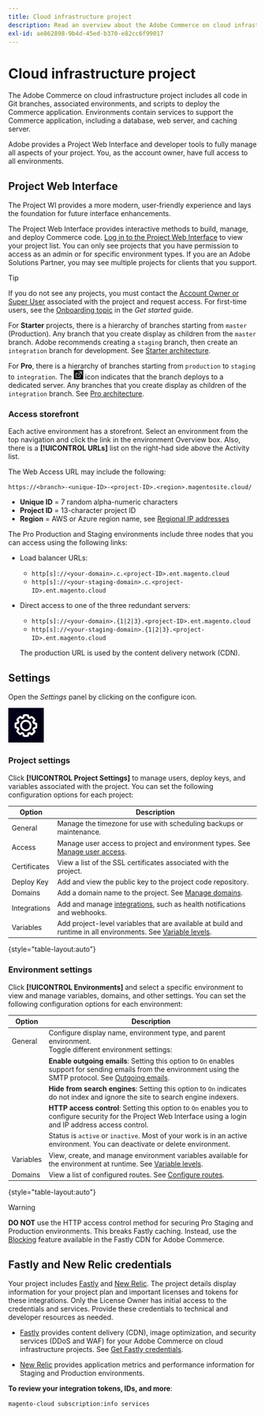 ```yaml
---
title: Cloud infrastructure project
description: Read an overview about the Adobe Commerce on cloud infrastructure Project Web Interface and learn how to access the account settings.
exl-id: ae862898-9b4d-45ed-b370-e82cc6f99017
---
```

# Cloud infrastructure project

The Adobe Commerce on cloud infrastructure project includes all code in Git branches, associated environments, and scripts to deploy the Commerce application. Environments contain services to support the Commerce application, including a database, web server, and caching server.

Adobe provides a Project Web Interface and developer tools to fully manage all aspects of your project. You, as the account owner, have full access to all environments.

## Project Web Interface

The Project WI provides a more modern, user-friendly experience and lays the foundation for future interface enhancements.

The Project Web Interface provides interactive methods to build, manage, and deploy Commerce code. [Log in to the Project Web Interface](https://console.magento.cloud) to view your project list. You can only see projects that you have permission to access as an admin or for specific environment types. If you are an Adobe Solutions Partner, you may see multiple projects for clients that you support.

>[!TIP]
>
>If you do not see any projects, you must contact the [Account Owner or Super User](../project/user-access.md) associated with the project and request access. For first-time users, see the [Onboarding topic](../../get-started/onboarding.md#project-web-interface) in the _Get started_ guide.

For **Starter** projects, there is a hierarchy of branches starting from `master` (Production). Any branch that you create display as children from the `master` branch. Adobe recommends creating a `staging` branch, then create an `integration` branch for development. See [Starter architecture](../architecture/starter-architecture.md).

For **Pro**, there is a hierarchy of branches starting from `production` to `staging` to `integration`. The ![Enterprise icon](../../assets/icon-deploy.png) icon indicates that the branch deploys to a dedicated server. Any branches that you create display as children of the `integration` branch. See [Pro architecture](../architecture/pro-architecture.md).

### Access storefront

Each active environment has a storefront. Select an environment from the top navigation and click the link in the environment Overview box. Also, there is a **[!UICONTROL URLs]** list on the right-had side above the Activity list.

The Web Access URL may include the following:

```terminal
https://<branch>-<unique-ID>-<project-ID>.<region>.magentosite.cloud/
```

- **Unique ID** = 7 random alpha-numeric characters
- **Project ID** = 13-character project ID
- **Region** = AWS or Azure region name, see [Regional IP addresses](regional-ip-addresses.md)

The Pro Production and Staging environments include three nodes that you can access using the following links:

-  Load balancer URLs:

    -  `http[s]://<your-domain>.c.<project-ID>.ent.magento.cloud`
    -  `http[s]://<your-staging-domain>.c.<project-ID>.ent.magento.cloud`

-  Direct access to one of the three redundant servers:

    -  `http[s]://<your-domain>.{1|2|3}.<project-ID>.ent.magento.cloud`
    -  `http[s]://<your-staging-domain>.{1|2|3}.<project-ID>.ent.magento.cloud`

   The production URL is used by the content delivery network (CDN).

## Settings

Open the _Settings_ panel by clicking on the configure icon.

![configure project icon](../../assets/icon-configure.png)

### Project settings

Click **[!UICONTROL Project Settings]** to manage users, deploy keys, and variables associated with the project. You can set the following configuration options for each project:

| Option       | Description                                                                                                                                        |
|--------------|----------------------------------------------------------------------------------------------------------------------------------------------------|
| General      | Manage the timezone for use with scheduling backups or maintenance.  |
| Access       | Manage user access to project and environment types. See [Manage user access](user-access.md).                                        |
| Certificates | View a list of the SSL certificates associated with the project.                                                                                   |
| Deploy Key   | Add and view the public key to the project code repository.                                                                                        |
| Domains      | Add a domain name to the project. See [Manage domains](../cdn/fastly-custom-cache-configuration.md#manage-domains).                                |
| Integrations | Add and manage [integrations](../integrations/overview.md), such as health notifications and webhooks. |
| Variables    | Add project-level variables that are available at build and runtime in all environments. See [Variable levels](../environment/variable-levels.md). |

{style="table-layout:auto"}

### Environment settings

Click **[!UICONTROL Environments]** and select a specific environment to view and manage variables, domains, and other settings. You can set the following configuration options for each environment:

| Option    | Description                                            |
| --------- | ------------------------------------------------------ |
| General   | Configure display name, environment type, and parent environment.<br>Toggle different environment settings:                 |
|           | **Enable outgoing emails**: Setting this option to `On` enables support for sending emails from the environment using the SMTP protocol. See [Outgoing emails](outgoing-emails.md). |
|           | **Hide from search engines**: Setting this option to `On` indicates do not index and ignore the site to search engine indexers. |
|           | **HTTP access control**: Setting this option to `On` enables you to configure security for the Project Web Interface using a login and IP address access control. |
|           | Status is `active` or `inactive`. Most of your work is in an active environment. You can deactivate or delete environment. |
| Variables | View, create, and manage environment variables available for the environment at runtime. See [Variable levels](../environment/variable-levels.md). |
| Domains   | View a list of configured routes. See [Configure routes](../routes/routes-yaml.md). |

{style="table-layout:auto"}

>[!WARNING]
>
>**DO NOT** use the HTTP access control method for securing Pro Staging and Production environments. This breaks Fastly caching. Instead, use the [Blocking](../cdn/fastly-vcl-blocking.md) feature available in the Fastly CDN for Adobe Commerce.

## Fastly and New Relic credentials

Your project includes [Fastly](../cdn/fastly.md) and [New Relic](../monitor/new-relic-service.md). The project details display information for your project plan and important licenses and tokens for these integrations. Only the License Owner has initial access to the credentials and services. Provide these credentials to technical and developer resources as needed.

-  [Fastly](https://www.fastly.com/) provides content delivery (CDN), image optimization, and security services (DDoS and WAF) for your Adobe Commerce on cloud infrastructure projects. See [Get Fastly credentials](../cdn/fastly-configuration.md#get-fastly-credentials).

-  [New Relic](../monitor/new-relic-service.md) provides application metrics and performance information for Staging and Production environments.

**To review your integration tokens, IDs, and more**:

```bash
magento-cloud subscription:info services
```
